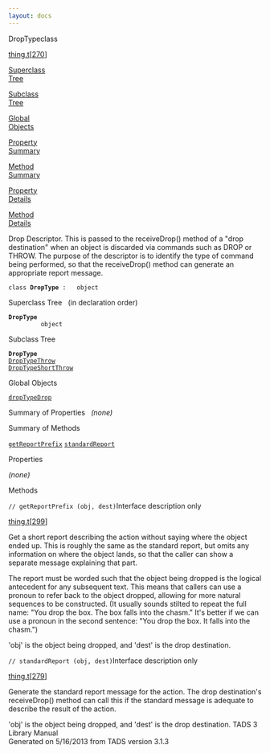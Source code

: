 ```yaml
---
layout: docs
---
```

<span class="title">DropType</span><span class="type">class</span>

[thing.t](../file/thing.t.html)\[[270](../source/thing.t.html#270)\]

[Superclass  
Tree](#_SuperClassTree_)

[Subclass  
Tree](#_SubClassTree_)

[Global  
Objects](#_ObjectSummary_)

[Property  
Summary](#_PropSummary_)

[Method  
Summary](#_MethodSummary_)

[Property  
Details](#_Properties_)

[Method  
Details](#_Methods_)



Drop Descriptor. This is passed to the receiveDrop() method of a "drop
destination" when an object is discarded via commands such as DROP or
THROW. The purpose of the descriptor is to identify the type of command
being performed, so that the receiveDrop() method can generate an
appropriate report message.

`class `**`DropType`**` :   object`



<span id="_SuperClassTree_"></span>



<span class="hdln">Superclass Tree</span>   (in declaration order)



**`DropType`**  
`         object`  
<span id="_SubClassTree_"></span>



<span class="hdln">Subclass Tree</span>  



**`DropType`**  
[`DropTypeThrow`](../object/DropTypeThrow.html)  
[`DropTypeShortThrow`](../object/DropTypeShortThrow.html)  
<span id="_ObjectSummary_"></span>



<span class="hdln">Global Objects</span>  



[`dropTypeDrop`](../object/dropTypeDrop.html)
<span id="_PropSummary_"></span>



<span class="hdln">Summary of Properties</span>  
*(none)* <span id="_MethodSummary_"></span>



<span class="hdln">Summary of Methods</span>  



[`getReportPrefix`](#getReportPrefix) [`standardReport`](#standardReport)

<span id="_Properties_"></span>



<span class="hdln">Properties</span>  



*(none)* <span id="_Methods_"></span>



<span class="hdln">Methods</span>  



<span id="getReportPrefix"></span>

`// getReportPrefix (obj, dest)`<span class="rem">Interface description
only</span>

[thing.t](../file/thing.t.html)\[[299](../source/thing.t.html#299)\]



Get a short report describing the action without saying where the object
ended up. This is roughly the same as the standard report, but omits any
information on where the object lands, so that the caller can show a
separate message explaining that part.

The report must be worded such that the object being dropped is the
logical antecedent for any subsequent text. This means that callers can
use a pronoun to refer back to the object dropped, allowing for more
natural sequences to be constructed. (It usually sounds stilted to
repeat the full name: "You drop the box. The box falls into the chasm."
It's better if we can use a pronoun in the second sentence: "You drop
the box. It falls into the chasm.")

'obj' is the object being dropped, and 'dest' is the drop destination.



<span id="standardReport"></span>

`// standardReport (obj, dest)`<span class="rem">Interface description
only</span>

[thing.t](../file/thing.t.html)\[[279](../source/thing.t.html#279)\]



Generate the standard report message for the action. The drop
destination's receiveDrop() method can call this if the standard message
is adequate to describe the result of the action.

'obj' is the object being dropped, and 'dest' is the drop destination.
TADS 3 Library Manual  
Generated on 5/16/2013 from TADS version 3.1.3


